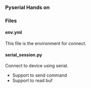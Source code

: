 ### Pyserial Hands on

### Files
#### env.yml
This file is the environment for connect.

#### serial_session.py
Connect to device using serial.
- Support to send command
- Support to read buf
